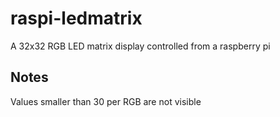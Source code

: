 # raspi-ledmatrix
A 32x32 RGB LED matrix display controlled from a raspberry pi

## Notes

Values smaller than 30 per RGB are not visible
